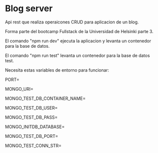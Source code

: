 # Blog server

Api rest que realiza operaicones CRUD para aplicacion de un blog.

Forma parte del bootcamp Fullstack de la Universidad de Helsinki parte 3.

El comando "npm run dev" ejecuta la aplicacion y levanta un contenedor para la base de datos.

El comando "npm run test" levanta un contenedor para la base de datos test.

Necesita estas variables de entorno para funcionar:

PORT=

MONGO_URI=

MONGO_TEST_DB_CONTAINER_NAME=

MONGO_TEST_DB_USER=

MONGO_TEST_DB_PASS=

MONGO_INITDB_DATABASE=

MONGO_TEST_DB_PORT=

MONGO_TEST_CONN_STR=

